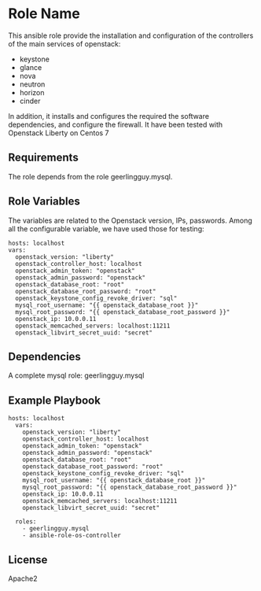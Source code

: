Role Name
=========

This ansible role provide the installation and configuration of the controllers of the main services of openstack:

* keystone
* glance
* nova
* neutron
* horizon
* cinder

In addition, it installs and configures the required the software dependencies, and configure the firewall.
It have been tested with Openstack Liberty on Centos 7

Requirements
------------

The role depends from the role geerlingguy.mysql.

Role Variables
--------------
The variables are related to the Openstack version, IPs, passwords.
Among all the configurable variable, we have used those for testing: 

    hosts: localhost
    vars:
      openstack_version: "liberty"
      openstack_controller_host: localhost
      openstack_admin_token: "openstack"
      openstack_admin_password: "openstack"
      openstack_database_root: "root"
      openstack_database_root_password: "root"
      openstack_keystone_config_revoke_driver: "sql"
      mysql_root_username: "{{ openstack_database_root }}"
      mysql_root_password: "{{ openstack_database_root_password }}"
      openstack_ip: 10.0.0.11
      openstack_memcached_servers: localhost:11211
      openstack_libvirt_secret_uuid: "secret"


Dependencies
------------
A complete mysql role: geerlingguy.mysql


Example Playbook
----------------

    hosts: localhost
      vars:
        openstack_version: "liberty"
        openstack_controller_host: localhost
        openstack_admin_token: "openstack"
        openstack_admin_password: "openstack"
        openstack_database_root: "root"
        openstack_database_root_password: "root"
        openstack_keystone_config_revoke_driver: "sql"
        mysql_root_username: "{{ openstack_database_root }}"
        mysql_root_password: "{{ openstack_database_root_password }}"
        openstack_ip: 10.0.0.11
        openstack_memcached_servers: localhost:11211
        openstack_libvirt_secret_uuid: "secret"
    
      roles:
        - geerlingguy.mysql
        - ansible-role-os-controller

License
-------

Apache2

